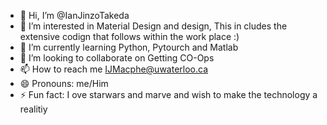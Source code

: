 - 👋 Hi, I’m @IanJinzoTakeda
- 👀 I’m interested in Material Design and design, This in cludes the extensive codign that follows within the work place :)
- 🌱 I’m currently learning Python, Pytourch and Matlab
- 💞️ I’m looking to collaborate on Getting CO-Ops 
- 📫 How to reach me IJMacphe@uwaterloo.ca
- 😄 Pronouns: me/Him 
- ⚡ Fun fact: I ove starwars and marve and wish to make the technology a realitiy

<!---
IanJinzoTakeda/IanJinzoTakeda is a ✨ special ✨ repository because its `README.md` (this file) appears on your GitHub profile.
You can click the Preview link to take a look at your changes.
--->
